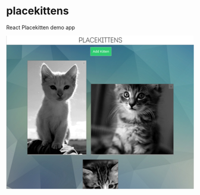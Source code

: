 # placekittens
React Placekitten demo app


![placekittens](https://raw.githubusercontent.com/stevelacy/placekittens/master/screenshot1.png)
